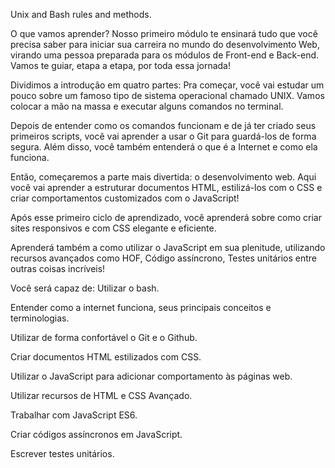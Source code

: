 Unix and Bash rules and methods.

O que vamos aprender?
Nosso primeiro módulo te ensinará tudo que você precisa saber para iniciar sua carreira no mundo do desenvolvimento Web, virando uma pessoa preparada para os módulos de Front-end e Back-end. Vamos te guiar, etapa a etapa, por toda essa jornada!

Dividimos a introdução em quatro partes:
Pra começar, você vai estudar um pouco sobre um famoso tipo de sistema operacional chamado UNIX. Vamos colocar a mão na massa e executar alguns comandos no terminal.

Depois de entender como os comandos funcionam e de já ter criado seus primeiros scripts, você vai aprender a usar o Git para guardá-los de forma segura. Além disso, você também entenderá o que é a Internet e como ela funciona.

Então, começaremos a parte mais divertida: o desenvolvimento web. Aqui você vai aprender a estruturar documentos HTML, estilizá-los com o CSS e criar comportamentos customizados com o JavaScript!

Após esse primeiro ciclo de aprendizado, você aprenderá sobre como criar sites responsivos e com CSS elegante e eficiente.

Aprenderá também a como utilizar o JavaScript em sua plenitude, utilizando recursos avançados como HOF, Código assíncrono, Testes unitários entre outras coisas incríveis!

Você será capaz de:
Utilizar o bash.

Entender como a internet funciona, seus principais conceitos e terminologias.

Utilizar de forma confortável o Git e o Github.

Criar documentos HTML estilizados com CSS.

Utilizar o JavaScript para adicionar comportamento às páginas web.

Utilizar recursos de HTML e CSS Avançado.

Trabalhar com JavaScript ES6.

Criar códigos assíncronos em JavaScript.

Escrever testes unitários.